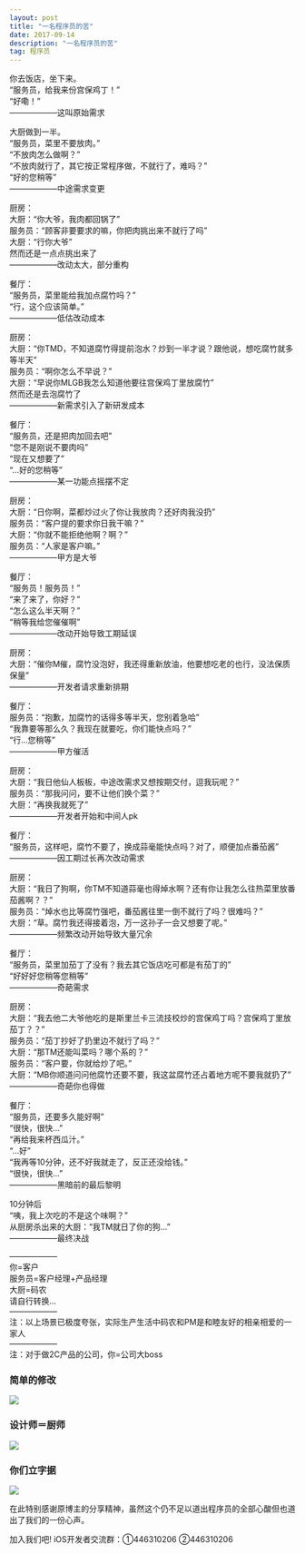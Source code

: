 ```yaml
---
layout: post
title: "一名程序员的苦"
date: 2017-09-14 
description: "一名程序员的苦"
tag: 程序员
--- 
```


你去饭店，坐下来。 <br>
“服务员，给我来份宫保鸡丁！” <br>
“好嘞！” <br>
——————这叫原始需求

大厨做到一半。 <br>
“服务员，菜里不要放肉。” <br>
“不放肉怎么做啊？” <br>
“不放肉就行了，其它按正常程序做，不就行了，难吗？” <br>
“好的您稍等” <br>
——————中途需求变更

厨房： <br>
大厨：“你大爷，我肉都回锅了” <br>
服务员：“顾客非要要求的嘛，你把肉挑出来不就行了吗” <br>
大厨：“行你大爷” <br>
然而还是一点点挑出来了 <br>
——————改动太大，部分重构

餐厅： <br>
“服务员，菜里能给我加点腐竹吗？” <br>
“行，这个应该简单。” <br>
——————低估改动成本

厨房： <br>
大厨：“你TMD，不知道腐竹得提前泡水？炒到一半才说？跟他说，想吃腐竹就多等半天” <br>
服务员：“啊你怎么不早说？” <br>
大厨：“早说你MLGB我怎么知道他要往宫保鸡丁里放腐竹” <br>
然而还是去泡腐竹了 <br>
——————新需求引入了新研发成本

餐厅： <br>
“服务员，还是把肉加回去吧” <br>
“您不是刚说不要肉吗” <br>
“现在又想要了” <br>
“…好的您稍等” <br>
——————某一功能点摇摆不定

厨房： <br>
大厨：“日你啊，菜都炒过火了你让我放肉？还好肉我没扔” <br>
服务员：“客户提的要求你日我干嘛？” <br>
大厨：“你就不能拒绝他啊？啊？” <br>
服务员：“人家是客户嘛。” <br>
——————甲方是大爷

餐厅： <br>
“服务员！服务员！” <br>
“来了来了，你好？” <br>
“怎么这么半天啊？” <br>
“稍等我给您催催啊” <br>
——————改动开始导致工期延误

厨房： <br>
大厨：“催你M催，腐竹没泡好，我还得重新放油，他要想吃老的也行，没法保质保量”<br> 
——————开发者请求重新排期

餐厅： <br>
服务员：“抱歉，加腐竹的话得多等半天，您别着急哈” <br>
“我靠要等那么久？我现在就要吃，你们能快点吗？” <br>
“行…您稍等” <br>
——————甲方催活

厨房： <br>
大厨：“我日他仙人板板，中途改需求又想按期交付，逗我玩呢？” <br>
服务员：“那我问问，要不让他们换个菜？” <br>
大厨：“再换我就死了” <br>
——————开发者开始和中间人pk

餐厅： <br>
“服务员，这样吧，腐竹不要了，换成蒜毫能快点吗？对了，顺便加点番茄酱” <br>
——————因工期过长再次改动需求

厨房：<br> 
大厨：“我日了狗啊，你TM不知道蒜毫也得焯水啊？还有你让我怎么往热菜里放番茄酱啊？？” <br>
服务员：“焯水也比等腐竹强吧，番茄酱往里一倒不就行了吗？很难吗？” <br>
大厨：“草。腐竹我还得接着泡，万一这孙子一会又想要了呢。” <br>
——————频繁改动开始导致大量冗余

餐厅： <br>
“服务员，菜里加茄丁了没有？我去其它饭店吃可都是有茄丁的” <br>
“好好好您稍等您稍等” <br>
——————奇葩需求

厨房： <br>
大厨：“我去他二大爷他吃的是斯里兰卡三流技校炒的宫保鸡丁吗？宫保鸡丁里放茄丁？？” <br>
服务员：“茄丁抄好了扔里边不就行了吗？” <br>
大厨：“那TM还能叫菜吗？哪个系的？” <br>
服务员：“客户要，你就给炒了吧。” <br>
大厨：“MB你顺道问问他腐竹还要不要，我这盆腐竹还占着地方呢不要我就扔了” <br>
——————奇葩你也得做

餐厅： <br>
“服务员，还要多久能好啊” <br>
“很快，很快…” <br>
“再给我来杯西瓜汁。” <br>
“…好” <br>
“我再等10分钟，还不好我就走了，反正还没给钱。” <br>
“很快，很快…” <br>
——————黑暗前的最后黎明

10分钟后 <br>
“咦，我上次吃的不是这个味啊？” <br>
从厨房杀出来的大厨：“我TM就日了你的狗…” <br>
——————最终决战

—————— <br>
你=客户 <br>
服务员=客户经理+产品经理 <br>
大厨=码农 <br>
请自行转换… <br>
—————— <br>
注：以上场景已极度夸张，实际生产生活中码农和PM是和睦友好的相亲相爱的一家人<br> 
—————— <br>
注：对于做2C产品的公司，你=公司大boss

### 简单的修改 <br>
![](http://img.blog.csdn.net/20160712003322771)<br>
### 设计师＝厨师 <br>
![](http://img.blog.csdn.net/20160712003756617)<br>
### 你们立字据<br>
![](http://img.blog.csdn.net/20160712004124353)<br>


在此特别感谢原博主的分享精神，虽然这个仍不足以道出程序员的全部心酸但也道出了我们的一份心声。

加入我们吧!
iOS开发者交流群：①446310206 ②446310206
